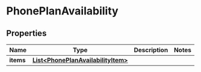 

# PhonePlanAvailability


## Properties

| Name | Type | Description | Notes |
|------------ | ------------- | ------------- | -------------|
|**items** | [**List&lt;PhonePlanAvailabilityItem&gt;**](PhonePlanAvailabilityItem) |  |  |



